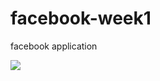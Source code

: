 facebook-week1
==============

facebook application

<img src="https://raw.githubusercontent.com/kkunal/facebook-week1/master/facebook-week1/facebook-week1-final.gif"/>
